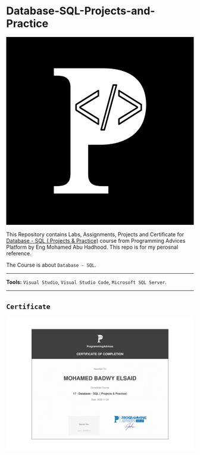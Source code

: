 # Database-SQL-Projects-and-Practice

![Programming Advices Logo](/Programming%20Advices.jpg)

This Repository contains Labs, Assignments, Projects and Certificate for [Database - SQL ( Projects & Practice)](https://programmingadvices.com/courses) course from Programming Advices Platform by Eng Mohamed Abu Hadhood. This repo is for my perosnal reference.

The Course is about `Database - SQL`.

---

**Tools:** `Visual Studio`, `Visual Studio Code`, `Microsoft SQL Server`.

---

## `Certificate`

![Cerificate](/17%20-%20Database%20-%20SQL%20(%20Projects%20&%20Practice).jpg)